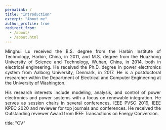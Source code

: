 ```yaml
---
permalink: /
title: "Introduction"
excerpt: "About me"
author_profile: true
redirect_from: 
  - /about/
  - /about.html
---
```


<p align="justify">
Minghui Lu received the B.S. degree from the Harbin Institute of Technology, Harbin, China, in 2011, and M.S. degree from the Huazhong University of Science and Technology, Wuhan, China, in 2014, both in electrical engineering. He received the Ph.D. degree in power electronics system from Aalborg University, Denmark, in 2017. He is a postdoctoral researcher within the Department of Electrical and Computer Engineering at the University of Washington.
<p>

<p align="justify">
His research interests include modeling, analysis, and control of power electronics and power systems with a focus on renewable integration. He serves as session chairs in several conferences, IEEE PVSC 2019, IEEE KPEC 2020 and reviewer for top journals and conferences. He received the Outstanding reviewer Award from IEEE Transactions on Energy Conversion.
<p>

  title: "CV"